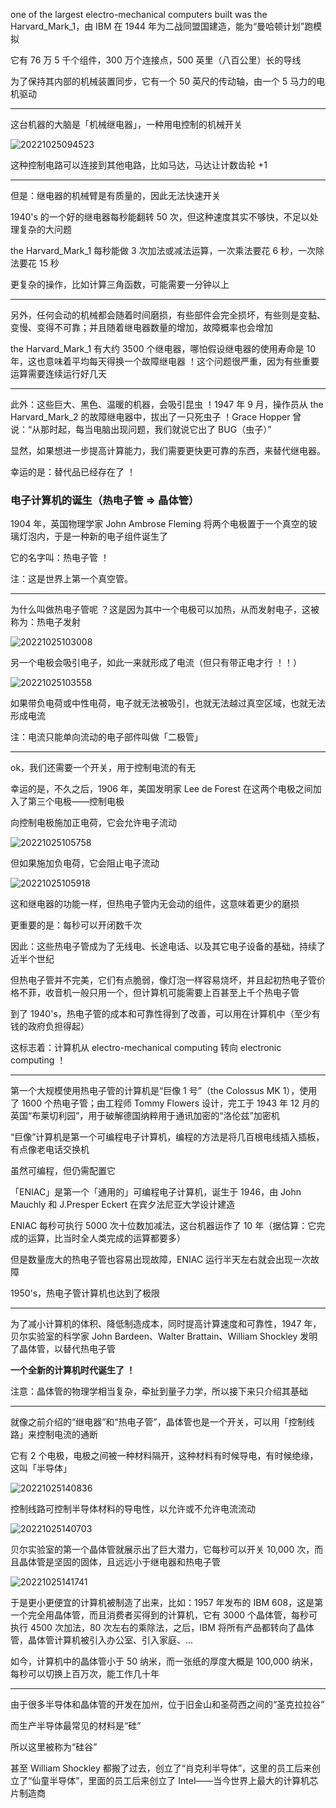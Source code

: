 
one of the largest electro-mechanical computers built was the Harvard_Mark_1，由 IBM 在 1944 年为二战同盟国建造，能为“曼哈顿计划”跑模拟

它有 76 万 5 千个组件，300 万个连接点，500 英里（八百公里）长的导线

为了保持其内部的机械装置同步，它有一个 50 英尺的传动轴，由一个 5 马力的电机驱动

---

这台机器的大脑是「机械继电器」，一种用电控制的机械开关

![20221025094523](https://aliyun-oss-lpj.oss-cn-qingdao.aliyuncs.com/images/by-clipboard/20221025094523.png)

这种控制电路可以连接到其他电路，比如马达，马达让计数齿轮 +1

---

但是：继电器的机械臂是有质量的，因此无法快速开关

1940's 的一个好的继电器每秒能翻转 50 次，但这种速度其实不够快，不足以处理复杂的大问题

the Harvard_Mark_1 每秒能做 3 次加法或减法运算，一次乘法要花 6 秒，一次除法要花 15 秒

更复杂的操作，比如计算三角函数，可能需要一分钟以上

---

另外，任何会动的机械都会随着时间磨损，有些部件会完全损坏，有些则是变黏、变慢、变得不可靠；并且随着继电器数量的增加，故障概率也会增加

the Harvard_Mark_1 有大约 3500 个继电器，哪怕假设继电器的使用寿命是 10 年，这也意味着平均每天得换一个故障继电器 ！这个问题很严重，因为有些重要运算需要连续运行好几天

---

此外：这些巨大、黑色、温暖的机器，会吸引昆虫 ！1947 年 9 月，操作员从 the Harvard_Mark_2 的故障继电器中，拔出了一只死虫子 ！Grace Hopper 曾说：“从那时起，每当电脑出现问题，我们就说它出了 BUG（虫子）”

显然，如果想进一步提高计算能力，我们需要更快更可靠的东西，来替代继电器。

幸运的是：替代品已经存在了 ！

### 电子计算机的诞生（热电子管 => 晶体管）

1904 年，英国物理学家 John Ambrose Fleming 将两个电极置于一个真空的玻璃灯泡内，于是一种新的电子组件诞生了

它的名字叫：热电子管 ！

注：这是世界上第一个真空管。

---

为什么叫做热电子管呢 ？这是因为其中一个电极可以加热，从而发射电子，这被称为：热电子发射

![20221025103008](https://aliyun-oss-lpj.oss-cn-qingdao.aliyuncs.com/images/by-clipboard/20221025103008.png)

另一个电极会吸引电子，如此一来就形成了电流（但只有带正电才行 ！！）

![20221025103558](https://aliyun-oss-lpj.oss-cn-qingdao.aliyuncs.com/images/by-clipboard/20221025103558.png)

如果带负电荷或中性电荷，电子就无法被吸引，也就无法越过真空区域，也就无法形成电流

注：电流只能单向流动的电子部件叫做「二极管」

---

ok，我们还需要一个开关，用于控制电流的有无

幸运的是，不久之后，1906 年，美国发明家 Lee de Forest 在这两个电极之间加入了第三个电极——控制电极

向控制电极施加正电荷，它会允许电子流动

![20221025105758](https://aliyun-oss-lpj.oss-cn-qingdao.aliyuncs.com/images/by-clipboard/20221025105758.png)

但如果施加负电荷，它会阻止电子流动

![20221025105918](https://aliyun-oss-lpj.oss-cn-qingdao.aliyuncs.com/images/by-clipboard/20221025105918.png)

这和继电器的功能一样，但热电子管内无会动的组件，这意味着更少的磨损

更重要的是：每秒可以开闭数千次

因此：这些热电子管成为了无线电、长途电话、以及其它电子设备的基础，持续了近半个世纪

但热电子管并不完美，它们有点脆弱，像灯泡一样容易烧坏，并且起初热电子管价格不菲，收音机一般只用一个，但计算机可能需要上百甚至上千个热电子管

到了 1940's，热电子管的成本和可靠性得到了改善，可以用在计算机中（至少有钱的政府负担得起）

这标志着：计算机从 electro-mechanical computing 转向 electronic computing ！

---

第一个大规模使用热电子管的计算机是“巨像 1 号”（the Colossus MK 1），使用了 1600 个热电子管；由工程师 Tommy Flowers 设计，完工于 1943 年 12 月的英国“布莱切利园”，用于破解德国纳粹用于通讯加密的“洛伦兹”加密机

“巨像”计算机是第一个可编程电子计算机，编程的方法是将几百根电线插入插板，有点像老电话交换机

虽然可编程，但仍需配置它

「ENIAC」是第一个「通用的」可编程电子计算机，诞生于 1946，由 John Mauchly 和 J.Presper Eckert 在宾夕法尼亚大学设计建造

ENIAC 每秒可执行 5000 次十位数加减法，这台机器运作了 10 年（据估算：它完成的运算，比当时全人类完成的运算都要多）

但是数量庞大的热电子管也容易出现故障，ENIAC 运行半天左右就会出现一次故障

1950's，热电子管计算机也达到了极限

---

为了减小计算机的体积、降低制造成本，同时提高计算速度和可靠性，1947 年，贝尔实验室的科学家 John Bardeen、Walter Brattain、William Shockley 发明了晶体管，以替代热电子管

**一个全新的计算机时代诞生了 ！**

注意：晶体管的物理学相当复杂，牵扯到量子力学，所以接下来只介绍其基础

---

就像之前介绍的“继电器”和“热电子管”，晶体管也是一个开关，可以用「控制线路」来控制电流的通断

它有 2 个电极，电极之间被一种材料隔开，这种材料有时候导电，有时候绝缘，这叫「半导体」

![20221025140836](https://aliyun-oss-lpj.oss-cn-qingdao.aliyuncs.com/images/by-clipboard/20221025140836.png)

控制线路可控制半导体材料的导电性，以允许或不允许电流流动

![20221025140703](https://aliyun-oss-lpj.oss-cn-qingdao.aliyuncs.com/images/by-clipboard/20221025140703.png)

贝尔实验室的第一个晶体管就展示出了巨大潜力，它每秒可以开关 10,000 次，而且晶体管是坚固的固体，且远远小于继电器和热电子管

![20221025141741](https://aliyun-oss-lpj.oss-cn-qingdao.aliyuncs.com/images/by-clipboard/20221025141741.png)

于是更小更便宜的计算机被制造了出来，比如：1957 年发布的 IBM 608，这是第一个完全用晶体管，而且消费者买得到的计算机，它有 3000 个晶体管，每秒可执行 4500 次加法，80 次左右的乘除法，之后，IBM 将所有产品都转向了晶体管，晶体管计算机被引入办公室、引入家庭、...

如今，计算机中的晶体管小于 50 纳米，而一张纸的厚度大概是 100,000 纳米，每秒可以切换上百万次，能工作几十年

---

由于很多半导体和晶体管的开发在加州，位于旧金山和圣荷西之间的“圣克拉拉谷”

而生产半导体最常见的材料是“硅”

所以这里被称为“硅谷”

甚至 William Shockley 都搬了过去，创立了“肖克利半导体”，这里的员工后来创立了“仙童半导体”，里面的员工后来创立了 Intel——当今世界上最大的计算机芯片制造商

